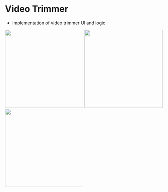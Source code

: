 # Video Trimmer

- implementation of video trimmer UI and logic


<img src="https://user-images.githubusercontent.com/14218787/63918930-ae42a400-ca78-11e9-8983-3959e330104b.PNG" width="250"/>  <img src="https://user-images.githubusercontent.com/14218787/63918929-adaa0d80-ca78-11e9-8619-35845db802e4.PNG" width="250"/>  <img src="https://user-images.githubusercontent.com/14218787/63918931-ae42a400-ca78-11e9-995e-f1d5c048cc0d.PNG" width="250"/> 
